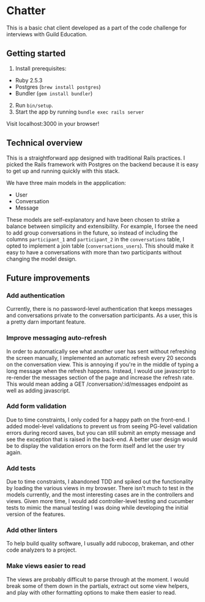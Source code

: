 # Chatter

This is a basic chat client developed as a part of the code challenge for interviews with Guild Education.

## Getting started

1. Install prerequisites:
 - Ruby 2.5.3
 - Postgres (`brew install postgres`)
 - Bundler (`gem install bundler`)
2. Run `bin/setup`.
3. Start the app by running `bundle exec rails server`

Visit localhost:3000 in your browser!

## Technical overview

This is a straightforward app designed with traditional Rails practices. I picked the Rails framework with Postgres on the backend because it is easy to get up and running quickly with this stack.

We have three main models in the appplication:
- User
- Conversation
- Message

These models are self-explanatory and have been chosen to strike a balance between simplicity and extensibility. For example, I forsee the need to add group conversations in the future, so instead of including the columns `participant_1` and `participant_2` in the `conversations` table, I opted to implement a join table (`conversations_users`). This should make it easy to have a conversations with more than two participants without changing the model design.

## Future improvements

### Add authentication
Currently, there is no password-level authentication that keeps messages and conversations private to the conversation participants. As a user, this is a pretty darn important feature.

### Improve messaging auto-refresh
In order to automatically see what another user has sent without refreshing the screen manually, I implemented an automatic refresh every 20 seconds on the conversation view. This is annoying if you're in the middle of typing a long message when the refresh happens. Instead, I would use javascript to re-render the messages section of the page and increase the refresh rate. This would mean adding a GET /conversation/:id/messages endpoint as well as adding javascript.

### Add form validation
Due to time constraints, I only coded for a happy path on the front-end. I added model-level validations to prevent us from seeing PG-level validation errors during record saves, but you can still submit an empty message and see the exception that is raised in the back-end. A better user design would be to display the validation errors on the form itself and let the user try again.

### Add tests
Due to time constraints, I abandoned TDD and spiked out the functionality by loading the various views in my browser. There isn't much to test in the models currently, and the most interesting cases are in the controllers and views. Given more time, I would add controller-level testing and cucumber tests to mimic the manual testing I was doing while developing the initial version of the features.

### Add other linters
To help build quality software, I usually add rubocop, brakeman, and other code analyzers to a project.

### Make views easier to read
The views are probably difficult to parse through at the moment. I would break some of them down in the partials, extract out some view helpers, and play with other formatting options to make them easier to read.
